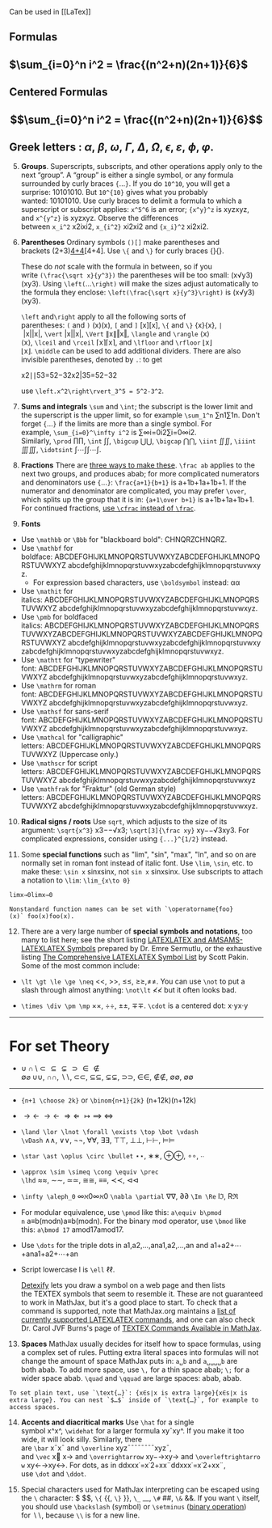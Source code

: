 Can be used in [[LaTex]] 

## Formulas
## $\sum_{i=0}^n i^2 = \frac{(n^2+n)(2n+1)}{6}$


## Centered Formulas
## $$\sum_{i=0}^n i^2 = \frac{(n^2+n)(2n+1)}{6}$$
## Greek letters : $\alpha$, $\beta$, $\omega$, $\Gamma$, $\Delta$, $\Omega$, $\epsilon$, $\varepsilon$, $\phi$,  $\varphi$.
    
5.  **Groups**. Superscripts, subscripts, and other operations apply only to the next “group”. A “group” is either a single symbol, or any formula surrounded by curly braces `{`…`}`. If you do `10^10`, you will get a surprise: 10101010. But `10^{10}` gives what you probably wanted: 10101010. Use curly braces to delimit a formula to which a superscript or subscript applies: `x^5^6` is an error; `{x^y}^z` is xyzxyz, and `x^{y^z}` is xyzxyz. Observe the differences between `x_i^2` x2ixi2, `x_{i^2}` xi2xi2 and `{x_i}^2` xi2xi2.
    
6.  **Parentheses** Ordinary symbols `()[]` make parentheses and brackets (2+3)[4+4](2+3)[4+4]. Use `\{` and `\}` for curly braces {}{}.
    
    These do _not_ scale with the formula in between, so if you write `(\frac{\sqrt x}{y^3})` the parentheses will be too small: (x√y3)(xy3). Using `\left(`…`\right)` will make the sizes adjust automatically to the formula they enclose: `\left(\frac{\sqrt x}{y^3}\right)` is (x√y3)(xy3).
    
    `\left` and`\right` apply to all the following sorts of parentheses: `(` and `)` (x)(x), `[` and `]` [x][x], `\{` and `\}` {x}{x}, `|` |x||x|, `\vert` |x||x|, `\Vert` ∥x∥‖x‖, `\langle` and `\rangle` ⟨x⟩⟨x⟩, `\lceil` and `\rceil` ⌈x⌉⌈x⌉, and `\lfloor` and `\rfloor` ⌊x⌋⌊x⌋. `\middle` can be used to add additional dividers. There are also invisible parentheses, denoted by `.`: to get
    
    x2∣∣53=52−32x2|35=52−32
    
    use `\left.x^2\right\rvert_3^5 = 5^2-3^2`.
    
7.  **Sums and integrals** `\sum` and `\int`; the subscript is the lower limit and the superscript is the upper limit, so for example `\sum_1^n` ∑n1∑1n. Don't forget `{`…`}` if the limits are more than a single symbol. For example, `\sum_{i=0}^\infty i^2` is ∑∞i=0i2∑i=0∞i2. Similarly, `\prod` ∏∏, `\int` ∫∫, `\bigcup` ⋃⋃, `\bigcap` ⋂⋂, `\iint` ∬∬, `\iiint` ∭∭, `\idotsint` ∫⋯∫∫⋯∫.
    
8.  **Fractions** There are [three ways to make these](https://math.meta.stackexchange.com/questions/12978/should-dfrac-be-edited-in). `\frac ab` applies to the next two groups, and produces abab; for more complicated numerators and denominators use `{`…`}`: `\frac{a+1}{b+1}` is a+1b+1a+1b+1. If the numerator and denominator are complicated, you may prefer `\over`, which splits up the group that it is in: `{a+1\over b+1}` is a+1b+1a+1b+1. For continued fractions, [use `\cfrac` instead of `\frac`](https://math.meta.stackexchange.com/questions/5020/mathjax-basic-tutorial-and-quick-reference/5058#5058).
    
9.  **Fonts**
    

-   Use `\mathbb` or `\Bbb` for "blackboard bold": CHNQRZCHNQRZ.
-   Use `\mathbf` for boldface: ABCDEFGHIJKLMNOPQRSTUVWXYZABCDEFGHIJKLMNOPQRSTUVWXYZ abcdefghijklmnopqrstuvwxyzabcdefghijklmnopqrstuvwxyz.
    -   For expression based characters, use `\boldsymbol` instead: αα
-   Use `\mathit` for italics: ABCDEFGHIJKLMNOPQRSTUVWXYZABCDEFGHIJKLMNOPQRSTUVWXYZ abcdefghijklmnopqrstuvwxyzabcdefghijklmnopqrstuvwxyz.
-   Use `\pmb` for boldfaced italics: ABCDEFGHIJKLMNOPQRSTUVWXYZABCDEFGHIJKLMNOPQRSTUVWXYZABCDEFGHIJKLMNOPQRSTUVWXYZABCDEFGHIJKLMNOPQRSTUVWXYZ abcdefghijklmnopqrstuvwxyzabcdefghijklmnopqrstuvwxyzabcdefghijklmnopqrstuvwxyzabcdefghijklmnopqrstuvwxyz.
-   Use `\mathtt` for "typewriter" font: ABCDEFGHIJKLMNOPQRSTUVWXYZABCDEFGHIJKLMNOPQRSTUVWXYZ abcdefghijklmnopqrstuvwxyzabcdefghijklmnopqrstuvwxyz.
-   Use `\mathrm` for roman font: ABCDEFGHIJKLMNOPQRSTUVWXYZABCDEFGHIJKLMNOPQRSTUVWXYZ abcdefghijklmnopqrstuvwxyzabcdefghijklmnopqrstuvwxyz.
-   Use `\mathsf` for sans-serif font: ABCDEFGHIJKLMNOPQRSTUVWXYZABCDEFGHIJKLMNOPQRSTUVWXYZ abcdefghijklmnopqrstuvwxyzabcdefghijklmnopqrstuvwxyz.
-   Use `\mathcal` for "calligraphic" letters: ABCDEFGHIJKLMNOPQRSTUVWXYZABCDEFGHIJKLMNOPQRSTUVWXYZ (Uppercase only.)
-   Use `\mathscr` for script letters: ABCDEFGHIJKLMNOPQRSTUVWXYZABCDEFGHIJKLMNOPQRSTUVWXYZ abcdefghijklmnopqrstuvwxyzabcdefghijklmnopqrstuvwxyz
-   Use `\mathfrak` for "Fraktur" (old German style) letters: ABCDEFGHIJKLMNOPQRSTUVWXYZABCDEFGHIJKLMNOPQRSTUVWXYZ abcdefghijklmnopqrstuvwxyzabcdefghijklmnopqrstuvwxyz.

10.  **Radical signs / roots** Use `sqrt`, which adjusts to the size of its argument: `\sqrt{x^3}` x3−−√x3; `\sqrt[3]{\frac xy}` xy−−√3xy3. For complicated expressions, consider using `{...}^{1/2}` instead.
    
11.  Some **special functions** such as "lim", "sin", "max", "ln", and so on are normally set in roman font instead of italic font. Use `\lim`, `\sin`, etc. to make these: `\sin x` sinxsin⁡x, not `sin x` sinxsinx. Use subscripts to attach a notation to `\lim`: `\lim_{x\to 0}`
    
    limx→0limx→0
    
    Nonstandard function names can be set with `\operatorname{foo}(x)` foo(x)foo⁡(x).
    
12.  There are a very large number of **special symbols and notations**, too many to list here; see the short listing [LATEXLATEX and AMSAMS-LATEXLATEX Symbols](https://pic.plover.com/MISC/symbols.pdf) prepared by Dr. Emre Sermutlu, or the exhaustive listing [The Comprehensive LATEXLATEX Symbol List](https://www.ctan.org/tex-archive/info/symbols/comprehensive/symbols-a4.pdf) by Scott Pakin. Some of the most common include:
    

-   `\lt \gt \le \ge \neq` <<, >>, ≤≤, ≥≥,≠≠. You can use `\not` to put a slash through almost anything: `\not\lt` ≮≮ but it often looks bad.
    
-   `\times \div \pm \mp` ××, ÷÷, ±±, ∓∓. `\cdot` is a centered dot: x⋅yx⋅y

--- 
# For set Theory
-   $\cup \cap \setminus \subset \subseteq \subsetneq \supset \in \notin \emptyset \varnothing$ ∪∪, ∩∩, ∖∖, ⊂⊂, ⊆⊆, ⊊⊊, ⊃⊃, ∈∈, ∉∉, ∅∅, ∅∅

---

-   `{n+1 \choose 2k}` or `\binom{n+1}{2k}` (n+12k)(n+12k)
    
-   $\to \gets \ \rightarrow \leftarrow \ \Rightarrow \Leftarrow \ \mapsto \implies \ \iff$
    
-   `\land \lor \lnot \forall \exists \top \bot \vdash \vDash` ∧∧, ∨∨, ¬¬, ∀∀, ∃∃, ⊤⊤, ⊥⊥, ⊢⊢, ⊨⊨
    
-   `\star \ast \oplus \circ \bullet` ⋆⋆, ∗∗, ⊕⊕, ∘∘, ∙∙
    
-   `\approx \sim \simeq \cong \equiv \prec \lhd` ≈≈, ∼∼, ≃≃, ≅≅, ≡≡, ≺≺, ⊲⊲
    
-   `\infty \aleph_0` ∞ℵ0∞ℵ0 `\nabla \partial` ∇∇, ∂∂ `\Im \Re` Iℑ, Rℜ
    
-   For modular equivalence, use `\pmod` like this: `a\equiv b\pmod n` a≡b(modn)a≡b(modn). For the binary mod operator, use `\bmod` like this: `a\bmod 17` amod17amod17.
    
-   Use `\dots` for the triple dots in a1,a2,…,ana1,a2,…,an and a1+a2+⋯+ana1+a2+⋯+an
    
-   Script lowercase l is `\ell` ℓℓ.
    
    [Detexify](https://detexify.kirelabs.org/classify.html) lets you draw a symbol on a web page and then lists the TEXTEX symbols that seem to resemble it. These are not guaranteed to work in MathJax, but it's a good place to start. To check that a command is supported, note that MathJax.org maintains a [list of currently supported LATEXLATEX commands](https://docs.mathjax.org/en/latest/input/tex/macros/index.html), and one can also check Dr. Carol JVF Burns's page of [TEXTEX Commands Available in MathJax](https://www.onemathematicalcat.org/MathJaxDocumentation/TeXSyntax.htm).
    

13.  **Spaces** MathJax usually decides for itself how to space formulas, using a complex set of rules. Putting extra literal spaces into formulas will not change the amount of space MathJax puts in: `a␣b` and `a␣␣␣␣b` are both abab. To add more space, use `\,` for a thin space abab; `\;` for a wider space abab. `\quad` and `\qquad` are large spaces: abab, abab.
    
    To set plain text, use `\text{…}`: {x∈s∣x is extra large}{x∈s∣x is extra large}. You can nest `$…$` inside of `\text{…}`, for example to access spaces.
    
14.  **Accents and diacritical marks** Use `\hat` for a single symbol x^x^, `\widehat` for a larger formula xyˆxy^. If you make it too wide, it will look silly. Similarly, there are `\bar` x¯x¯ and `\overline` xyz¯¯¯¯¯¯¯¯xyz¯, and `\vec` x⃗ x→ and `\overrightarrow` xy−→xy→ and `\overleftrightarrow` xy←→xy↔. For dots, as in ddxxx˙=x˙2+xx¨ddxxx˙=x˙2+xx¨, use `\dot` and `\ddot`.
    
15.  Special characters used for MathJax interpreting can be escaped using the `\` character: \$ $$, `\{` {{, `\}` }}, `\_` __, `\#` ##, `\&` &&. If you want `\` itself, you should use `\backslash` (symbol) or `\setminus` ([binary operation](https://tex.stackexchange.com/questions/511328/difference-between-commands-setminus-and-backslash/511332#511332)) for ∖∖, because `\\` is for a new line.